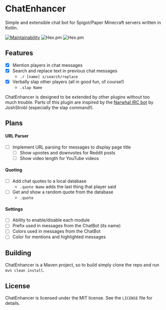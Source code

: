 # ChatEnhancer

Simple and extensible chat bot for Spigot/Paper Minecraft servers written in Kotlin.

[![Maintainability](https://api.codeclimate.com/v1/badges/a91189854f5a5703a910/maintainability)](https://codeclimate.com/github/ChemistsMC/ChatEnhancer/maintainability)
![Hex.pm](https://img.shields.io/github/release/ChemistsMC/ChatEnhancer.svg)
![Hex.pm](https://img.shields.io/badge/license-MIT-green.svg)

## Features
- [x] Mention players in chat messages
- [x] Search and replace text in previous chat messages
  - `.r [name] s/search/replace`
- [x] Verbally slap other players (all in good fun, of course!)
  - `.slap Name`

ChatEnhancer is designed to be extended by other plugins without too much trouble. Parts of this plugin are inspired by the [Narwhal IRC bot](https://github.com/narwhalirc/narwhal/) by JoshStrobl (especially the slap command!).

## Plans
#### URL Parser
- [ ] Implement URL parsing for messages to display page title
  - [ ] Show upvotes and downvotes for Reddit posts
  - [ ] Show video length for YouTube videos
#### Quoting
- [ ] Add chat quotes to a local database
  - `.quote Name` adds the last thing that player said
- [ ] Get and show a random quote from the database
  - `.quote`
#### Settings
- [ ] Ability to enable/disable each module
- [ ] Prefix used in messages from the ChatBot (its name)
- [ ] Colors used in messages from the ChatBot
- [ ] Color for mentions and highlighted messages
  
## Building
ChatEnhancer is a Maven project, so to build simply clone the repo and run `mvn clean install`.

## License
ChatEnhancer is licensed under the MIT license. See the `LICENSE` file for details.
